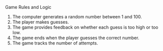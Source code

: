 Game Rules and Logic
1) The computer generates a random number between 1 and 100.
2) The player makes guesses.
3) The game provides feedback on whether each guess is too high or too low.
4) The game ends when the player guesses the correct number.
5) The game tracks the number of attempts.
